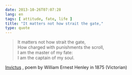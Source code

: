 ```yaml
---
date: 2013-10-26T07:07:28
lang: en
tags: [ attitude, fate, life ]
title: "It matters not how strait the gate,"
type: quote
---
```


> It matters not how strait the gate,\
> How charged with punishments the scroll,\
> I am the master of my fate:\
> I am the captain of my soul.

[Invictus](http://en.wikipedia.org/wiki/Invictus) , poem by William
Ernest Henley in 1875 (Victorian)

